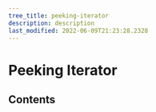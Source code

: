 ```yaml
---
tree_title: peeking-iterator
description: description
last_modified: 2022-06-09T21:23:28.2328
---
```


# Peeking Iterator

## Contents
